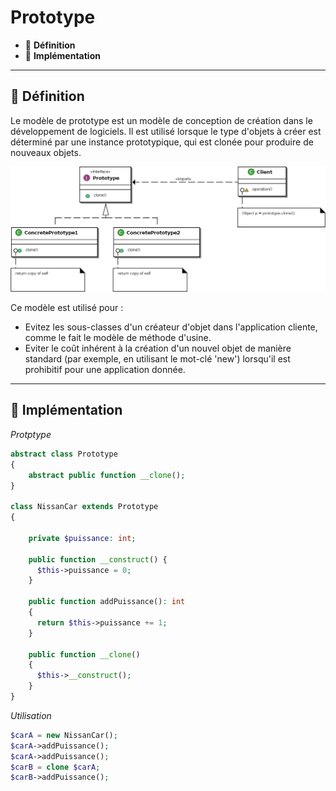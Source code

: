 # Prototype

*  🔖 **Définition**
*  🔖 **Implémentation**

___

## 📑 Définition

Le modèle de prototype est un modèle de conception de création dans le développement de logiciels. Il est utilisé lorsque le type d'objets à créer est déterminé par une instance prototypique, qui est clonée pour produire de nouveaux objets.

![image](./resources/prototype.png)

Ce modèle est utilisé pour :

* Evitez les sous-classes d'un créateur d'objet dans l'application cliente, comme le fait le modèle de méthode d'usine.
* Eviter le coût inhérent à la création d'un nouvel objet de manière standard (par exemple, en utilisant le mot-clé 'new') lorsqu'il est prohibitif pour une application donnée.

___

## 📑 Implémentation

*Protptype*

```php
abstract class Prototype
{
    abstract public function __clone();
}

class NissanCar extends Prototype
{

    private $puissance: int;

    public function __construct() {
      $this->puissance = 0;
    }

    public function addPuissance(): int
    {
      return $this->puissance += 1;
    }

    public function __clone()
    {
      $this->__construct();
    }
}
```

*Utilisation*

```php
$carA = new NissanCar();
$carA->addPuissance();
$carA->addPuissance();
$carB = clone $carA;
$carB->addPuissance();
```